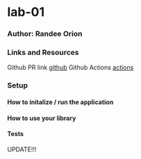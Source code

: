 # lab-01

### Author: Randee Orion

### Links and Resources
Github PR link [github]()
Github Actions [actions]()

### Setup

#### How to initalize / run the application

#### How to use your library

#### Tests




UPDATE!!!





